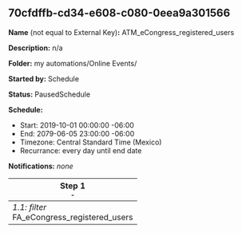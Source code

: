 ## 70cfdffb-cd34-e608-c080-0eea9a301566

**Name** (not equal to External Key)**:** ATM_eCongress_registered_users

**Description:** n/a

**Folder:** my automations/Online Events/

**Started by:** Schedule

**Status:** PausedSchedule

**Schedule:**

* Start: 2019-10-01 00:00:00 -06:00
* End: 2079-06-05 23:00:00 -06:00
* Timezone: Central Standard Time (Mexico)
* Recurrance: every day until end date

**Notifications:** _none_


| Step 1<br>_<small>-</small>_ |
| --- |
| _1.1: filter_<br>FA_eCongress_registered_users |
